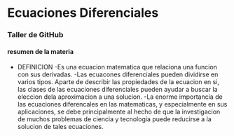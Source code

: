 # Ecuaciones Diferenciales
### Taller de GitHub
#### resumen de la materia

- DEFINICION
-Es una ecuacion matematica que relaciona una funcion con sus derivadas.
-Las ecuacones diferenciales pueden dividirse en varios tipos. Aparte de describir las propiedades de la ecuacion en si, las clases de las ecuaciones diferenciales pueden ayudar a buscar la eleccion dela aproximacion a una solucion.
-La enorme importancia de las ecuaciones diferencales en las matematicas, y especialmente en sus aplicaciones, se debe principalmente al hecho de que la investigacion de muchos problemas de ciencia y tecnologia puede reducirse a la solucion de tales ecuaciones.